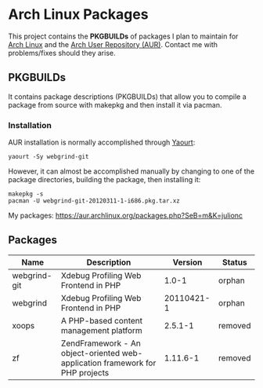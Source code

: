 # Arch Linux Packages

This project contains the **PKGBUILDs** of packages I plan to maintain for [Arch Linux](http://www.archlinux.org/) and the [Arch User Repository (AUR)](https://aur.archlinux.org).
Contact me with problems/fixes should they arise.

## PKGBUILDs

It contains package descriptions (PKGBUILDs) that allow you to compile a package from source with makepkg and then install it via pacman.

### Installation

AUR installation is normally accomplished through [Yaourt](https://wiki.archlinux.org/index.php/Yaourt):

```
yaourt -Sy webgrind-git
```

However, it can almost be accomplished manually by changing to one of the package directories, building the package, then installing it:

```
makepkg -s
pacman -U webgrind-git-20120311-1-i686.pkg.tar.xz
```

My packages: https://aur.archlinux.org/packages.php?SeB=m&K=julionc

## Packages

| Name |Description |Version |Status|
|--------|---|---|---|
|webgrind-git|Xdebug Profiling Web Frontend in PHP|1.0-1|  orphan|
|webgrind|Xdebug Profiling Web Frontend in PHP|20110421-1| orphan|
|xoops|A PHP-based content management platform|2.5.1-1| removed|
|zf|ZendFramework - An object-oriented web-application framework for PHP projects|1.11.6-1| removed|

